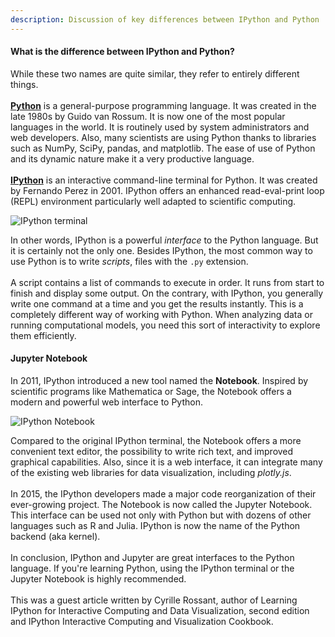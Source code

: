 ```yaml
---
description: Discussion of key differences between IPython and Python
---
```

#### What is the difference between IPython and Python?
While these two names are quite similar, they refer to entirely different things.<br>
<br>
[**Python**](https://www.python.org/) is a general-purpose programming language. It was created in the late 1980s by Guido van Rossum. It is now one of the most popular languages in the world. It is routinely used by system administrators and web developers. Also, many scientists are using Python thanks to libraries such as NumPy, SciPy, pandas, and matplotlib. The ease of use of Python and its dynamic nature make it a very productive language.<br>
<br>
[**IPython**](https://ipython.org/) is an interactive command-line terminal for Python. It was created by Fernando Perez in 2001. IPython offers an enhanced read-eval-print loop (REPL) environment particularly well adapted to scientific computing.


![IPython terminal](https://s3-us-west-1.amazonaws.com/plotly-tutorials/plotly-documentation/images/ipython-console.png)


In other words, IPython is a powerful *interface* to the Python language. But it is certainly not the only one. Besides IPython, the most common way to use Python is to write *scripts*, files with the `.py` extension.<br>
<br>
A script contains a list of commands to execute in order. It runs from start to finish and display some output. On the contrary, with IPython, you generally write one command at a time and you get the results instantly. This is a completely different way of working with Python. When analyzing data or running computational models, you need this sort of interactivity to explore them efficiently.


#### Jupyter Notebook


In 2011, IPython introduced a new tool named the **Notebook**. Inspired by scientific programs like Mathematica or Sage, the Notebook offers a modern and powerful web interface to Python.


![IPython Notebook](https://s3-us-west-1.amazonaws.com/plotly-tutorials/plotly-documentation/images/notebook.png)


Compared to the original IPython terminal, the Notebook offers a more convenient text editor, the possibility to write rich text, and improved graphical capabilities. Also, since it is a web interface, it can integrate many of the existing web libraries for data visualization, including *plotly.js*.<br>
<br>
In 2015, the IPython developers made a major code reorganization of their ever-growing project. The Notebook is now called the Jupyter Notebook. This interface can be used not only with Python but with dozens of other languages such as R and Julia. IPython is now the name of the Python backend (aka kernel).<br>
<br>
In conclusion, IPython and Jupyter are great interfaces to the Python language. If you're learning Python, using the IPython terminal or the Jupyter Notebook is highly recommended.<br>
<br>
This was a guest article written by Cyrille Rossant, author of Learning IPython for Interactive Computing and Data Visualization, second edition and IPython Interactive Computing and Visualization Cookbook.
